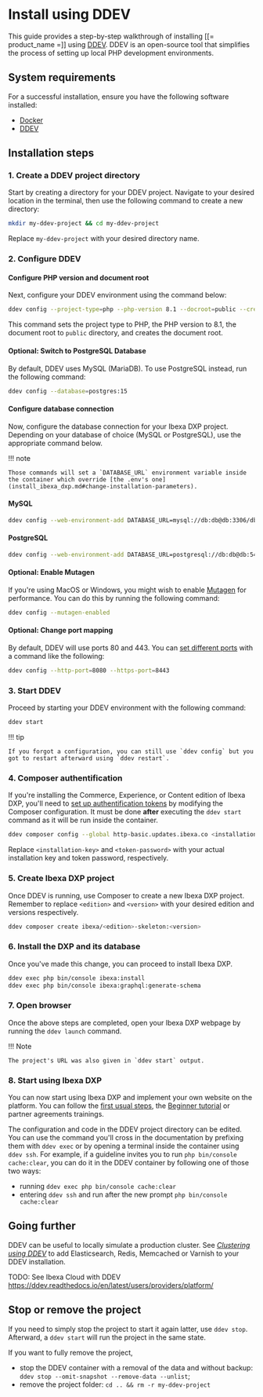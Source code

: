 # Install using DDEV

This guide provides a step-by-step walkthrough of installing [[= product_name =]] using [DDEV](https://ddev.com/).
DDEV is an open-source tool that simplifies the process of setting up local PHP development environments.

## System requirements

For a successful installation, ensure you have the following software installed:

- [Docker](https://docs.docker.com/get-docker/)
- [DDEV](https://ddev.readthedocs.io/en/latest/users/install/ddev-installation/)

## Installation steps

### 1. Create a DDEV project directory

Start by creating a directory for your DDEV project. Navigate to your desired location in the terminal, then use the following command to create a new directory:

```bash
mkdir my-ddev-project && cd my-ddev-project
```

Replace `my-ddev-project` with your desired directory name.

### 2. Configure DDEV

#### Configure PHP version and document root

Next, configure your DDEV environment using the command below:

```bash
ddev config --project-type=php --php-version 8.1 --docroot=public --create-docroot
```

This command sets the project type to PHP, the PHP version to 8.1, the document root to `public` directory, and creates the document root.

#### Optional: Switch to PostgreSQL Database

By default, DDEV uses MySQL (MariaDB). To use PostgreSQL instead, run the following command:

```bash
ddev config --database=postgres:15
```

#### Configure database connection

Now, configure the database connection for your Ibexa DXP project. Depending on your database of choice (MySQL or PostgreSQL), use the appropriate command below.

!!! note

    Those commands will set a `DATABASE_URL` environment variable inside the container which override [the .env's one](install_ibexa_dxp.md#change-installation-parameters).

#### MySQL

```bash
ddev config --web-environment-add DATABASE_URL=mysql://db:db@db:3306/db
```

#### PostgreSQL

```bash
ddev config --web-environment-add DATABASE_URL=postgresql://db:db@db:5432/db
```

#### Optional: Enable Mutagen

If you're using MacOS or Windows, you might wish to enable [Mutagen](https://ddev.readthedocs.io/en/latest/users/install/performance/#mutagen) for performance. You can do this by running the following command:

```bash
ddev config --mutagen-enabled
```

#### Optional: Change port mapping

By default, DDEV will use ports 80 and 443.
You can [set different ports](https://ddev.readthedocs.io/en/latest/users/usage/troubleshooting/#method-2-fix-port-conflicts-by-configuring-your-project-to-use-different-ports) with a command like the following:

```bash
ddev config --http-port=8080 --https-port=8443
```

### 3. Start DDEV

Proceed by starting your DDEV environment with the following command:

```bash
ddev start
```

!!! tip

    If you forgot a configuration, you can still use `ddev config` but you got to restart afterward using `ddev restart`.

### 4. Composer authentification

If you're installing the Commerce, Experience, or Content edition of Ibexa DXP, you'll need to [set up authentification tokens](install_ibexa_dxp.md#set-up-authentication-tokens) by modifying the Composer configuration.
It must be done **after** executing the `ddev start` command as it will be run inside the container.

```bash
ddev composer config --global http-basic.updates.ibexa.co <installation-key> <token-password>
```

Replace `<installation-key>` and `<token-password>` with your actual installation key and token password, respectively.

### 5. Create Ibexa DXP project

Once DDEV is running, use Composer to create a new Ibexa DXP project. Remember to replace `<edition>` and `<version>` with your desired edition and versions respectively.

```bash
ddev composer create ibexa/<edition>-skeleton:<version>
```

### 6. Install the DXP and its database

Once you've made this change, you can proceed to install Ibexa DXP.

```bash
ddev exec php bin/console ibexa:install
ddev exec php bin/console ibexa:graphql:generate-schema
```

### 7. Open browser

Once the above steps are completed, open your Ibexa DXP webpage by running the `ddev launch` command.

!!! Note

    The project's URL was also given in `ddev start` output.

### 8. Start using Ibexa DXP

You can now start using Ibexa DXP and implement your own website on the platform.
You can follow the [first usual steps](first_steps.md), the [Beginner tutorial](../tutorials/beginner_tutorial/beginner_tutorial.md) or partner agreements trainings.

The configuration and code in the DDEV project directory can be edited.
You can use the command you'll cross in the documentation by prefixing them with `ddev exec` or by opening a terminal inside the container using `ddev ssh`.
For example, if a guideline invites you to run `php bin/console cache:clear`, you can do it in the DDEV container by following one of those two ways:
- running `ddev exec php bin/console cache:clear`
- entering `ddev ssh` and run after the new prompt `php bin/console cache:clear`

## Going further

DDEV can be useful to locally simulate a production cluster.
See _[Clustering using DDEV](../infrastructure_and_maintenance/clustering/clustering_using_ddev.md)_ to add Elasticsearch, Redis, Memcached or Varnish to your DDEV installation.

TODO: See Ibexa Cloud with DDEV https://ddev.readthedocs.io/en/latest/users/providers/platform/

## Stop or remove the project

If you need to simply stop the project to start it again latter, use `ddev stop`. Afterward, a `ddev start` will run the project in the same state.

If you want to fully remove the project,
- stop the DDEV container with a removal of the data and without backup: `ddev stop --omit-snapshot --remove-data --unlist`;
- remove the project folder: `cd .. && rm -r my-ddev-project`
